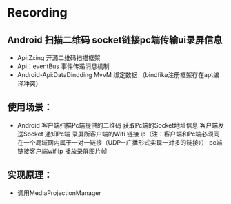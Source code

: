 # Recording 

## Android 扫描二维码 socket链接pc端传输ui录屏信息
- Api:Zxing 开源二维码扫描框架
- Api：eventBus 事件传递消息机制
- Android-Api:DataDindding MvvM 绑定数据 （bindfike注册框架存在apt编译冲突）

## 使用场景：
- Android 客户端扫描Pc端提供的二维码 获取Pc端的Socket地址信息 客户端发送Socket 通知Pc端 录屏所客户端的Wifi 链接 ip（注：客户端和Pc端必须同在一个局域网内属于一对一链接（UDP--广播形式实现一对多的链接）） pc端链接客户端wifiIp 播放录屏图片帧
## 实现原理：
- 调用MediaProjectionManager



